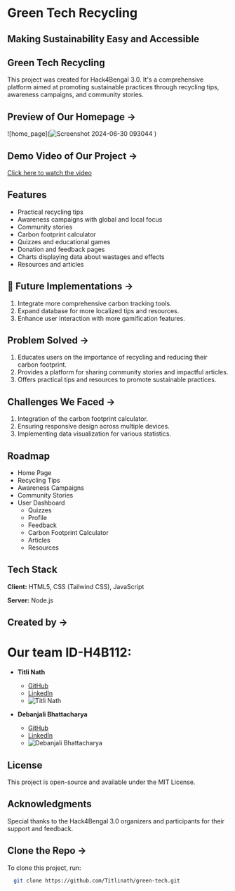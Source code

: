 # Green Tech Recycling

## Making Sustainability Easy and Accessible

## Green Tech Recycling
This project was created for Hack4Bengal 3.0. It's a comprehensive platform aimed at promoting sustainable practices through recycling tips, awareness campaigns, and community stories.

## Preview of Our Homepage ->
![home_page](![Screenshot 2024-06-30 093044](https://github.com/Titlinath/green-tech/assets/127376712/2e3f63da-d4c4-4525-b87e-5263e93fc043)
)

## Demo Video of Our Project ->
[Click here to watch the video](https://drive.google.com/file/d/1hsl-hghVc3Lowub3ocQXynWNpImSWphL/view?usp=drive_link)

## Features

- Practical recycling tips
- Awareness campaigns with global and local focus
- Community stories
- Carbon footprint calculator
- Quizzes and educational games
- Donation and feedback pages
- Charts displaying data about wastages and effects
- Resources and articles

## 🚀 Future Implementations ->
1. Integrate more comprehensive carbon tracking tools.
2. Expand database for more localized tips and resources.
3. Enhance user interaction with more gamification features.

## Problem Solved ->
1. Educates users on the importance of recycling and reducing their carbon footprint.
2. Provides a platform for sharing community stories and impactful articles.
3. Offers practical tips and resources to promote sustainable practices.

## Challenges We Faced ->
1. Integration of the carbon footprint calculator.
2. Ensuring responsive design across multiple devices.
3. Implementing data visualization for various statistics.

## Roadmap

- Home Page
- Recycling Tips
- Awareness Campaigns
- Community Stories
- User Dashboard
  - Quizzes
  - Profile
  - Feedback
  - Carbon Footprint Calculator
  - Articles
  - Resources

## Tech Stack

**Client:** HTML5, CSS (Tailwind CSS), JavaScript

**Server:** Node.js

## Created by ->

# Our team ID-H4B112:
- **Titli Nath**
  - [GitHub](https://github.com/Titlinath)
  - [LinkedIn](https://www.linkedin.com/in/titli-nath-a976b7249/)
  - ![Titli Nath](https://media.licdn.com/dms/image/D4D03AQFYV7V8hCIuxQ/profile-displayphoto-shrink_400_400/0/1714921499772?e=1725494400&v=beta&t=jDICCZL9a8pdA21sqv0tfc0bL5KrwFrwnj01VZmCN_w)

- **Debanjali Bhattacharya**
  - [GitHub](https://github.com/Debanjali1234)
  - [LinkedIn](https://www.linkedin.com/in/debanjali-bhattacharya-9a7397269/)
  - ![Debanjali Bhattacharya](https://avatars.githubusercontent.com/u/126330453?v=4)

## License
This project is open-source and available under the MIT License.

## Acknowledgments
Special thanks to the Hack4Bengal 3.0 organizers and participants for their support and feedback.


## Clone the Repo ->
To clone this project, run:

```bash
  git clone https://github.com/Titlinath/green-tech.git



